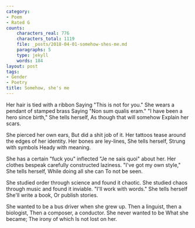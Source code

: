 ```yaml
---
category:
- Poem
- Rated G
counts:
    characters_real: 776
    characters_total: 1119
    file: _posts/2018-04-01-somehow-shes-me.md
    paragraphs: 5
    type: jekyll
    words: 184
layout: post
tags:
- Gender
- Poetry
title: Somehow, she's me
---
```


<div class="verse">
Her hair is tied with a ribbon
    Saying "This is not for you."
She wears a pendant of stamped brass
    Saying "Non sum qualis eram."
"I have been a hero since birth,"
    She tells herself,
        As though that will somehow
            Explain her scars.

She pierced her own ears,
    But did a shit job of it.
Her tattoos tease around
    the edges of her identity.
Her bones are ley-lines,
    She tells herself,
        Strung with symbols
            Heady with meaning.

She has a certain "fuck you" inflected
    "Je ne sais quoi" about her.
Her clothes bespeak
    carefully constructed laziness.
"I've got my own style,"
    She tells herself,
        While doing all she can
            To not be seen.

She studied order through science
    and found it chaotic.
She studied chaos through music
    and found it inviable.
"I'll work with words."
    She tells herself
        She'll write a book,
            Or publish stories.

She wanted to be a bus driver
    when she grew up.
Then a linguist, then a biologist,
    Then a composer, a conductor.
She never wanted to be
    What she became;
        The irony of which
            Is not lost on her.
</div>
